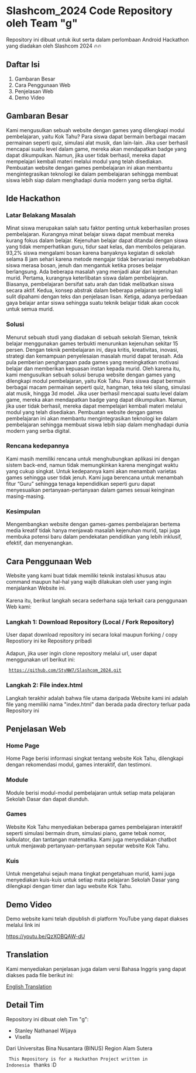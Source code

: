 # Slashcom_2024 Code Repository oleh Team "g"

Repository ini dibuat untuk ikut serta dalam perlombaan Android Hackathon yang diadakan oleh Slashcom 2024 🔥🔥

## Daftar Isi
1. Gambaran Besar
2. Cara Penggunaan Web
3. Penjelasan Web
4. Demo Video

## Gambaran Besar
Kami mengusulkan sebuah website dengan games yang dilengkapi modul pembelajaran, yaitu Kok Tahu? Para siswa dapat bermain berbagai macam permainan seperti quiz, simulasi alat musik, dan lain-lain. Jika user berhasil mencapai suatu level dalam game, mereka akan mendapatkan badge yang dapat dikumpulkan. Namun, jika user tidak berhasil, mereka dapat mempelajari kembali materi melalui modul yang telah disediakan. Pembuatan website dengan games pembelajaran ini akan membantu mengintegrasikan teknologi ke dalam pembelajaran sehingga membuat siswa lebih siap dalam menghadapi dunia modern yang serba digital.

## Ide Hackathon

### Latar Belakang Masalah
Minat siswa merupakan salah satu faktor penting untuk keberhasilan proses pembelajaran. Kurangnya minat belajar siswa dapat membuat mereka kurang fokus dalam belajar. Kejenuhan belajar dapat ditandai dengan siswa yang tidak memperhatikan guru, tidur saat kelas, dan membolos pelajaran. 93,2% siswa mengalami bosan karena banyaknya kegiatan di sekolah selama 8 jam sehari karena metode mengajar tidak bervariasi menyebabkan siswa merasa bosan, jenuh dan mengantuk ketika proses belajar berlangsung. Ada beberapa masalah yang menjadi akar dari kejenuhan murid. Pertama, kurangnya keterlibatan siswa dalam pembelajaran. Biasanya, pembelajaran bersifat satu arah dan tidak melibatkan siswa secara aktif. Kedua, konsep abstrak dalam beberapa pelajaran sering kali sulit dipahami dengan teks dan penjelasan lisan. Ketiga, adanya perbedaan gaya belajar antar siswa sehingga suatu teknik belajar tidak akan cocok untuk semua murid.  

### Solusi
Menurut sebuah studi yang diadakan di sebuah sekolah Sleman, teknik belajar menggunakan games terbukti menurunkan kejenuhan sekitar 15 persen. Dengan teknik pembelajaran ini, daya kritis, kreativitas, inovasi, strategi dan kemampuan penyelesaian masalah murid dapat terasah. Ada pula pemberian penghargaan pada games yang meningkatkan motivasi belajar dan memberikan kepuasan instan kepada murid. Oleh karena itu, kami mengusulkan sebuah solusi berupa website dengan games yang dilengkapi modul pembelajaran, yaitu Kok Tahu. Para siswa dapat bermain berbagai macam permainan seperti quiz, hangman, teka teki silang, simulasi alat musik, hingga 3d model. Jika user berhasil mencapai suatu level dalam game, mereka akan mendapatkan badge yang dapat dikumpulkan. Namun, jika user tidak berhasil, mereka dapat mempelajari kembali materi melalui modul yang telah disediakan. Pembuatan website dengan games pembelajaran ini akan membantu mengintegrasikan teknologi ke dalam pembelajaran sehingga membuat siswa lebih siap dalam menghadapi dunia modern yang serba digital.

### Rencana kedepannya
Kami masih memiliki rencana untuk menghubungkan aplikasi ini dengan sistem back-end, namun tidak memungkinkan karena mengingat waktu yang cukup singkat. Untuk kedepannya kami akan menambah varietas games sehingga user tidak jenuh. Kami juga berencana untuk menambah fitur “Guru” sehingga tenaga kependidikan seperti guru dapat menyesuaikan pertanyaan-pertanyaan dalam games sesuai keinginan masing-masing. 

### Kesimpulan
Mengembangkan website dengan games-games pembelajaran bertema media kreatif tidak hanya menjawab masalah kejenuhan murid, tapi juga membuka potensi baru dalam pendekatan pendidikan yang lebih inklusif, efektif, dan menyenangkan.

## Cara Penggunaan Web

Website yang kami buat tidak memiliki teknik instalasi khusus atau command maupun hal-hal yang wajib dilakukan oleh user yang ingin menjalankan Website ini.
<br> <br>
Karena itu, berikut langkah secara sederhana saja terkait cara penggunaan Web kami:

### Langkah 1: Download Repository (Local / Fork Repository)

User dapat download repository ini secara lokal maupun forking / copy Repostiory ini ke Repository pribadi
<br> <br>
Adapun, jika user ingin clone repository melalui url, user dapat menggunakan url berikut ini:

<code> https://github.com/StyNW7/Slashcom_2024.git </code>

### Langkah 2: File index.html

Langkah terakhir adalah bahwa file utama daripada Website kami ini adalah file yang memiliki nama "index.html" dan berada pada directory terluar pada Repository ini

## Penjelasan Web

### Home Page
Home Page berisi informasi singkat tentang website Kok Tahu, dilengkapi dengan rekomendasi modul, games interaktif, dan testimoni.

### Module
Module berisi modul-modul pembelajaran untuk setiap mata pelajaran Sekolah Dasar dan dapat diunduh.

### Games
Website Kok Tahu menyediakan beberapa games pembelajaran interaktif seperti simulasi bermain drum, simulasi piano, game tebak nomor, kalkulator, dan tantangan matematika. Kami juga menyediakan chatbot untuk menjawab pertanyaan-pertanyaan seputar website Kok Tahu.

### Kuis
Untuk mengetahui sejauh mana tingkat pengetahuan murid, kami juga menyediakan kuis-kuis untuk setiap mata pelajaran Sekolah Dasar yang dilengkapi dengan timer dan lagu website Kok Tahu.

## Demo Video
Demo website kami telah dipublish di platform YouTube yang dapat diakses melalui link ini

https://youtu.be/QzXOBQAW-dU

## Translation

Kami menyediakan penjelasan juga dalam versi Bahasa Inggris yang dapat diakses pada file berikut ini:

<a href="Translation/English.md"> English Translation </a>

## Detail Tim

Repository ini dibuat oleh Tim "g":
- Stanley Nathanael Wijaya
- Visella

Dari Universitas Bina Nusantara (BINUS) Region Alam Sutera

<code> This Repository is for a Hackathon Project written in Indonesia </code> thanks :D
